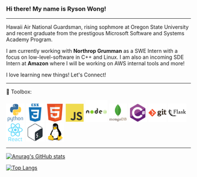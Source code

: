 ### Hi there! My name is Ryson Wong!

<gif src="https://giphy.com/embed/gSJ5Q7Uh8Fi4E" width="480" height="285" frameBorder="0" class="giphy-embed" allowFullScreen></gif>

---

Hawaii Air National Guardsman, rising sophmore at Oregon State University and recent graduate from the prestigous Microsoft Software and Systems Academy Program.

I am currently working with **Northrop Grumman** as a SWE Intern with a focus on low-level-software in C++ and Linux.
I am also an incoming SDE Intern at **Amazon** where I will be working on AWS internal tools and more!

I love learning new things! Let's Connect!

---

🧰 Toolbox:

<img src="https://github.com/devicons/devicon/blob/master/icons/python/python-original-wordmark.svg" alt="Python" width="50" height="50"/> <img src="https://github.com/devicons/devicon/blob/master/icons/css3/css3-plain-wordmark.svg" alt="CSS" width="50" height="50"/> <img src="https://github.com/devicons/devicon/blob/master/icons/html5/html5-original.svg" alt="HTML" width="50" height="50"/> <img src="https://github.com/devicons/devicon/blob/master/icons/javascript/javascript-original.svg" alt="JavaScript" width="50" height="50"/> <img src="https://github.com/devicons/devicon/blob/master/icons/nodejs/nodejs-original-wordmark.svg" alt="NodeJS" width="60" height="60"/> <img src="https://github.com/devicons/devicon/blob/master/icons/mongodb/mongodb-original-wordmark.svg" alt="MongoDB" width="50" height="50"/> <img
src="https://github.com/devicons/devicon/blob/master/icons/csharp/csharp-original.svg" alt="Linux" width="50" height="50"/> <img
src="https://github.com/devicons/devicon/blob/master/icons/git/git-original-wordmark.svg" alt="Git" width="50" height="50"/> <img src="https://github.com/devicons/devicon/blob/master/icons/flask/flask-original-wordmark.svg" alt="Flask" width="50" height="50"/> <img
src="https://github.com/devicons/devicon/blob/master/icons/react/react-original-wordmark.svg" alt="React" width="50" height="50"/> <img
src="https://github.com/devicons/devicon/blob/master/icons/bash/bash-original.svg" alt="Bash" width="50" height="50"/> <img
src="https://github.com/devicons/devicon/blob/master/icons/linux/linux-original.svg" alt="Linux" width="50" height="50"/>

---

[![Anurag's GitHub stats](https://github-readme-stats.vercel.app/api?username=rysonw&show_icons=true&theme=radical)](https://github.com/rysonw/github-readme-stats)

[![Top Langs](https://github-readme-stats.vercel.app/api/top-langs/?username=rysonw&theme=radical)](https://github.com/rysonw/github-readme-stats)


